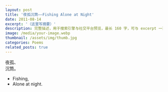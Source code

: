 ```yaml
---
layout: post
title: '夜孤沉筒——Fishing Alone at Night'
date: 2011-08-14
excerpt: '（这里写摘要）'
description: 完整描述，用于搜索引擎与社交平台预览，最长 160 字，可与 excerpt 一致
image: /media/your-image.webp
thumbnail: /assets/img/thumb.jpg
categories: Poems
related_posts: true
---
```


夜孤、  
沉筒。

- Fishing,
- Alone at night.